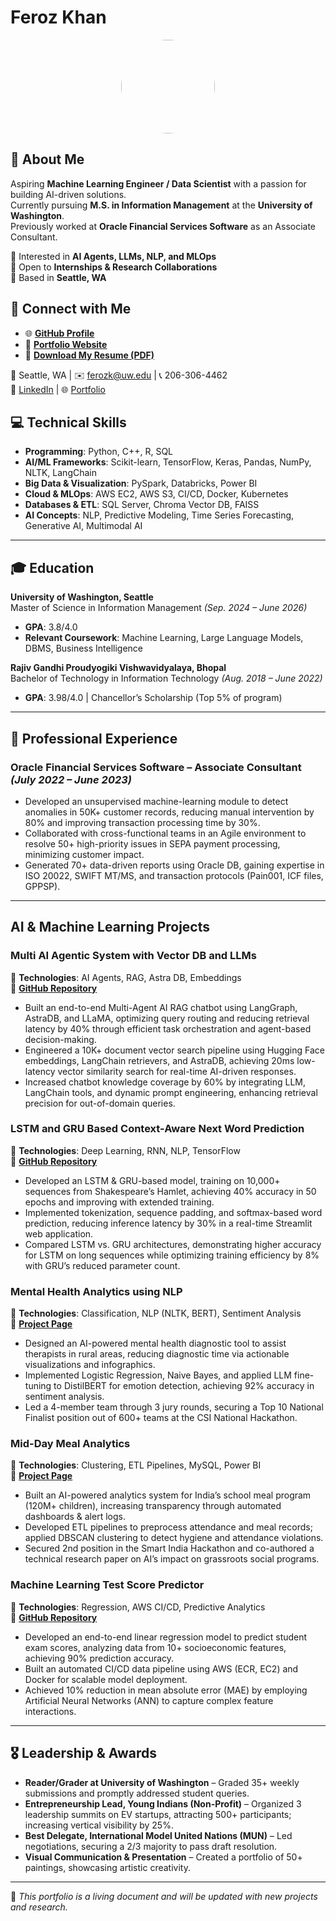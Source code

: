 # Feroz Khan

<p align="center">
  <img src="https://github.com/ferozk0333/Feroz_Headshot.jpg" width="150" style="border-radius: 50%;">
</p>

## 👋 About Me
Aspiring **Machine Learning Engineer / Data Scientist** with a passion for building AI-driven solutions.  
Currently pursuing **M.S. in Information Management** at the **University of Washington**.  
Previously worked at **Oracle Financial Services Software** as an Associate Consultant.  

🔬 Interested in **AI Agents, LLMs, NLP, and MLOps**  
🎯 Open to **Internships & Research Collaborations**  
📍 Based in **Seattle, WA**  

## 🔗 Connect with Me
- 🌐 [**GitHub Profile**](https://github.com/ferozk0333)
- 💼 [**Portfolio Website**](https://ferozk0333.github.io/Portfolio-Website/)
- 📄 [**Download My Resume (PDF)**](https://drive.google.com/file/d/10qXTUYwb0QBoVxlVZSHVawDi_KVDq2Ay/view)  


📍 Seattle, WA | ✉️ ferozk@uw.edu | 📞 206-306-4462  
🔗 [LinkedIn](https://www.linkedin.com/in/ferozkhan2) | 🌐 [Portfolio](https://ferozk0333.github.io/Portfolio-Website/)  

## 💻 Technical Skills  
- **Programming**: Python, C++, R, SQL  
- **AI/ML Frameworks**: Scikit-learn, TensorFlow, Keras, Pandas, NumPy, NLTK, LangChain  
- **Big Data & Visualization**: PySpark, Databricks, Power BI  
- **Cloud & MLOps**: AWS EC2, AWS S3, CI/CD, Docker, Kubernetes  
- **Databases & ETL**: SQL Server, Chroma Vector DB, FAISS  
- **AI Concepts**: NLP, Predictive Modeling, Time Series Forecasting, Generative AI, Multimodal AI  

---

## 🎓 Education  
**University of Washington, Seattle**  
Master of Science in Information Management _(Sep. 2024 – June 2026)_  
- **GPA**: 3.8/4.0  
- **Relevant Coursework**: Machine Learning, Large Language Models, DBMS, Business Intelligence  

**Rajiv Gandhi Proudyogiki Vishwavidyalaya, Bhopal**  
Bachelor of Technology in Information Technology _(Aug. 2018 – June 2022)_  
- **GPA**: 3.98/4.0 | Chancellor’s Scholarship (Top 5% of program)  

---

## 💼 Professional Experience  
### **Oracle Financial Services Software** – Associate Consultant _(July 2022 – June 2023)_  
- Developed an unsupervised machine-learning module to detect anomalies in 50K+ customer records, reducing manual intervention by 80% and improving transaction processing time by 30%.
- Collaborated with cross-functional teams in an Agile environment to resolve 50+ high-priority issues in SEPA payment processing, minimizing customer impact.
- Generated 70+ data-driven reports using Oracle DB, gaining expertise in ISO 20022, SWIFT MT/MS, and transaction protocols (Pain001, ICF files, GPPSP).

---

## AI & Machine Learning Projects  
### **Multi AI Agentic System with Vector DB and LLMs**  
📌 **Technologies**: AI Agents, RAG, Astra DB, Embeddings  
🔗 **[GitHub Repository](https://github.com/ferozk0333/Multi-AI-Agentic-RAG-Chatbot-with-AstraDB-and-LLMs)**  
- Built an end-to-end Multi-Agent AI RAG chatbot using LangGraph, AstraDB, and LLaMA, optimizing query routing and reducing retrieval latency by 40% through efficient task orchestration and agent-based decision-making.
- Engineered a 10K+ document vector search pipeline using Hugging Face embeddings, LangChain retrievers, and AstraDB, achieving 20ms low-latency vector similarity search for real-time AI-driven responses.
- Increased chatbot knowledge coverage by 60% by integrating LLM, LangChain tools, and dynamic prompt engineering, enhancing retrieval precision for out-of-domain queries.

### **LSTM and GRU Based Context-Aware Next Word Prediction**  
📌 **Technologies**: Deep Learning, RNN, NLP, TensorFlow  
🔗 **[GitHub Repository](https://github.com/ferozk0333/Context-Aware-Next-Word-Prediction-Using-LSTM-and-GRU-Networks/tree/main)**  
- Developed an LSTM & GRU-based model, training on 10,000+ sequences from Shakespeare’s Hamlet, achieving 40% accuracy in 50 epochs and improving with extended training.
- Implemented tokenization, sequence padding, and softmax-based word prediction, reducing inference latency by 30% in a real-time Streamlit web application.
- Compared LSTM vs. GRU architectures, demonstrating higher accuracy for LSTM on long sequences while optimizing training efficiency by 8% with GRU’s reduced parameter count.

### **Mental Health Analytics using NLP**  
📌 **Technologies**: Classification, NLP (NLTK, BERT), Sentiment Analysis  
🔗 **[Project Page](https://ferozk0333.github.io/Portfolio-Website/project1.html)**  
- Designed an AI-powered mental health diagnostic tool to assist therapists in rural areas, reducing diagnostic time via actionable visualizations and infographics.
- Implemented Logistic Regression, Naive Bayes, and applied LLM fine-tuning to DistilBERT for emotion detection, achieving 92% accuracy in sentiment analysis.
- Led a 4-member team through 3 jury rounds, securing a Top 10 National Finalist position out of 600+ teams at the CSI National Hackathon.

### **Mid-Day Meal Analytics**  
📌 **Technologies**: Clustering, ETL Pipelines, MySQL, Power BI  
🔗 **[Project Page](https://ferozk0333.github.io/Portfolio-Website/project3.html)**  
- Built an AI-powered analytics system for India’s school meal program (120M+ children), increasing transparency through automated dashboards & alert logs.
- Developed ETL pipelines to preprocess attendance and meal records; applied DBSCAN clustering to detect hygiene and attendance violations.
- Secured 2nd position in the Smart India Hackathon and co-authored a technical research paper on AI’s impact on grassroots social programs.

### **Machine Learning Test Score Predictor**  
📌 **Technologies**: Regression, AWS CI/CD, Predictive Analytics  
🔗 **[GitHub Repository](https://github.com/ferozk0333/Machine_Learning_based_Test_Score_Predictor_with_AWS_CI-CD_Deployment)**  
- Developed an end-to-end linear regression model to predict student exam scores, analyzing data from 10+ socioeconomic features, achieving 90% prediction accuracy.
- Built an automated CI/CD data pipeline using AWS (ECR, EC2) and Docker for scalable model deployment.
- Achieved 10% reduction in mean absolute error (MAE) by employing Artificial Neural Networks (ANN) to capture complex feature interactions.

---

## 🎖 Leadership & Awards  
- **Reader/Grader at University of Washington** – Graded 35+ weekly submissions and promptly addressed student queries.
- **Entrepreneurship Lead, Young Indians (Non-Profit)** – Organized 3 leadership summits on EV startups, attracting 500+ participants; increasing vertical visibility by 25%.
- **Best Delegate, International Model United Nations (MUN)** – Led negotiations, securing a 2/3 majority to pass draft resolution.
- **Visual Communication & Presentation** – Created a portfolio of 50+ paintings, showcasing artistic creativity.

---

📌 _This portfolio is a living document and will be updated with new projects and research._
